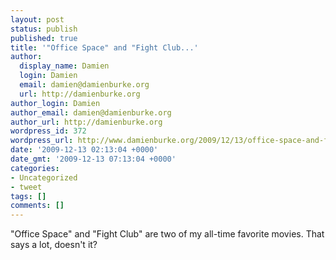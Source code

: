 ```yaml
---
layout: post
status: publish
published: true
title: '"Office Space" and "Fight Club...'
author:
  display_name: Damien
  login: Damien
  email: damien@damienburke.org
  url: http://damienburke.org
author_login: Damien
author_email: damien@damienburke.org
author_url: http://damienburke.org
wordpress_id: 372
wordpress_url: http://www.damienburke.org/2009/12/13/office-space-and-fight-club/
date: '2009-12-13 02:13:04 +0000'
date_gmt: '2009-12-13 07:13:04 +0000'
categories:
- Uncategorized
- tweet
tags: []
comments: []
---
```

<p>"Office Space" and "Fight Club" are two of my all-time favorite movies. That says a lot, doesn't it?</p>

